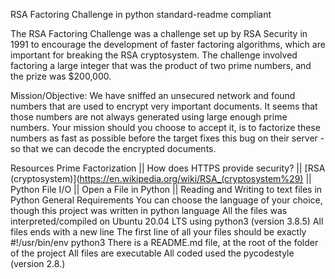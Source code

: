 RSA Factoring Challenge in python
standard-readme compliant

The RSA Factoring Challenge was a challenge set up by RSA Security in 1991 to encourage the development of faster factoring algorithms, which are important for breaking the RSA cryptosystem. The challenge involved factoring a large integer that was the product of two prime numbers, and the prize was $200,000.



Mission/Objective: We have sniffed an unsecured network and found numbers that are used to encrypt very important documents. It seems that those numbers are not always generated using large enough prime numbers. Your mission should you choose to accept it, is to factorize these numbers as fast as possible before the target fixes this bug on their server - so that we can decode the encrypted documents.

Resources
Prime Factorization || How does HTTPS provide security? || [RSA (cryptosystem)](https://en.wikipedia.org/wiki/RSA_(cryptosystem%29) || Python File I/O || Open a File in Python || Reading and Writing to text files in Python
General Requirements
You can choose the language of your choice, though this project was written in python language
All the files was interpreted/compiled on Ubuntu 20.04 LTS using python3 (version 3.8.5)
All files ends with a new line
The first line of all your files should be exactly #!/usr/bin/env python3
There is a README.md file, at the root of the folder of the project
All files are executable
All coded used the pycodestyle (version 2.8.)
